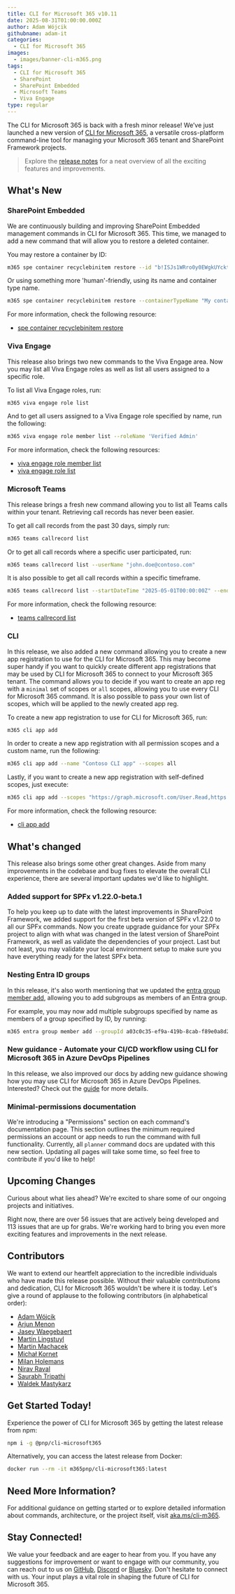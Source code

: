 ```yaml
---
title: CLI for Microsoft 365 v10.11
date: 2025-08-31T01:00:00.000Z
author: Adam Wójcik
githubname: adam-it
categories:
  - CLI for Microsoft 365
images:
  - images/banner-cli-m365.png
tags:
  - CLI for Microsoft 365
  - SharePoint
  - SharePoint Embedded
  - Microsoft Teams
  - Viva Engage
type: regular
---
```


The CLI for Microsoft 365 is back with a fresh minor release! We’ve just launched a new version of [CLI for Microsoft 365](https://aka.ms/cli-m365), a versatile cross-platform command-line tool for managing your Microsoft 365 tenant and SharePoint Framework projects.

> Explore the [release notes](https://aka.ms/cli-m365/notes) for a neat overview of all the exciting features and improvements. 

## What's New

### SharePoint Embedded

We are continuously building and improving SharePoint Embedded management commands in CLI for Microsoft 365. This time, we managed to add a new command that will allow you to restore a deleted container.

You may restore a container by ID:

```sh
m365 spe container recyclebinitem restore --id "b!ISJs1WRro0y0EWgkUYcktDa0mE8zSlFEqFzqRn70Zwp1CEtDEBZgQICPkRbil_5Z"
```

Or using something more 'human'-friendly, using its name and container type name.

```sh
m365 spe container recyclebinitem restore --containerTypeName "My container type name" --name "Invoices"
```

For more information, check the following resource:

- [spe container recyclebinitem restore](https://pnp.github.io/cli-microsoft365/cmd/spe/container/container-recyclebinitem-restore/)

### Viva Engage

This release also brings two new commands to the Viva Engage area. Now you may list all Viva Engage roles as well as list all users assigned to a specific role.

To list all Viva Engage roles, run:

```sh
m365 viva engage role list
```

And to get all users assigned to a Viva Engage role specified by name, run the following:

```sh
m365 viva engage role member list --roleName 'Verified Admin'
```

For more information, check the following resources:

- [viva engage role member list](https://pnp.github.io/cli-microsoft365/cmd/viva/engage/engage-role-list/)
- [viva engage role list](https://pnp.github.io/cli-microsoft365/cmd/viva/engage/engage-role-list/)

### Microsoft Teams

This release brings a fresh new command allowing you to list all Teams calls within your tenant. Retrieving call records has never been easier.

To get all call records from the past 30 days, simply run:

```sh
m365 teams callrecord list
```

Or to get all call records where a specific user participated, run:

```sh
m365 teams callrecord list --userName "john.doe@contoso.com"
```

It is also possible to get all call records within a specific timeframe.

```sh
m365 teams callrecord list --startDateTime "2025-05-01T00:00:00Z" --endDateTime "2025-05-14T00:00:00Z"
```

For more information, check the following resource:

- [teams callrecord list](https://pnp.github.io/cli-microsoft365/cmd/teams/callrecord/callrecord-list/)

### CLI

In this release, we also added a new command allowing you to create a new app registration to use for the CLI for Microsoft 365. This may become super handy if you want to quickly create different app registrations that may be used by CLI for Microsoft 365 to connect to your Microsoft 365 tenant. The command allows you to decide if you want to create an app reg with a `minimal` set of scopes or `all` scopes, allowing you to use every CLI for Microsoft 365 command. It is also possible to pass your own list of scopes, which will be applied to the newly created app reg.

To create a new app registration to use for CLI for Microsoft 365, run:

```sh
m365 cli app add
```

In order to create a new app registration with all permission scopes and a custom name, run the following:

```sh
m365 cli app add --name "Contoso CLI app" --scopes all
```

Lastly, if you want to create a new app registration with self-defined scopes, just execute:

```sh
m365 cli app add --scopes "https://graph.microsoft.com/User.Read,https://graph.microsoft.com/Group.Read.All"
```

For more information, check the following resource:

- [cli app add](https://pnp.github.io/cli-microsoft365/cmd/cli/app/app-add/)

## What's changed

This release also brings some other great changes. Aside from many improvements in the codebase and bug fixes to elevate the overall CLI experience, there are several important updates we'd like to highlight.

### Added support for SPFx v1.22.0-beta.1 

To help you keep up to date with the latest improvements in SharePoint Framework, we added support for the first beta version of SPFx v1.22.0 to all our SPFx commands. Now you create upgrade guidance for your SPFx project to align with what was changed in the latest version of SharePoint Framework, as well as validate the dependencies of your project. Last but not least, you may validate your local environment setup to make sure you have everything ready for the latest SPFx beta.

### Nesting Entra ID groups

In this release, it's also worth mentioning that we updated the [entra group member add](https://pnp.github.io/cli-microsoft365/cmd/entra/group/group-member-add/), allowing you to add subgroups as members of an Entra group.

For example, you may now add multiple subgroups specified by name as members of a group specified by ID, by running:

```sh
m365 entra group member add --groupId a03c0c35-ef9a-419b-8cab-f89e0a8d2d2a --subgroupNames "Developers,Human Resources" --role Member
```

### New guidance - Automate your CI/CD workflow using CLI for Microsoft 365 in Azure DevOps Pipelines

In this release, we also improved our docs by adding new guidance showing how you may use CLI for Microsoft 365 in Azure DevOps Pipelines. Interested? Check out the [guide](https://pnp.github.io/cli-microsoft365/user-guide/azuredevops-pipeline) for more details.

### Minimal-permissions documentation

We're introducing a "Permissions" section on each command's documentation page. This section outlines the minimum required permissions an account or app needs to run the command with full functionality. Currently, all `planner` command docs are updated with this new section. Updating all pages will take some time, so feel free to contribute if you'd like to help!

## Upcoming Changes

Curious about what lies ahead? We're excited to share some of our ongoing projects and initiatives.

Right now, there are over 56 issues that are actively being developed and 113 issues that are up for grabs. We're working hard to bring you even more exciting features and improvements in the next release.

## Contributors

We want to extend our heartfelt appreciation to the incredible individuals who have made this release possible. Without their valuable contributions and dedication, CLI for Microsoft 365 wouldn't be where it is today. Let's give a round of applause to the following contributors (in alphabetical order):

- [Adam Wójcik](https://github.com/Adam-it)
- [Arjun Menon](https://github.com/arjunumenon)
- [Jasey Waegebaert](https://github.com/Jwaegebaert)
- [Martin Lingstuyl](https://github.com/martinlingstuyl)
- [Martin Machacek](https://github.com/MartinM85)
- [Michał Kornet](https://github.com/mkm17)
- [Milan Holemans](https://github.com/milanholemans)
- [Nirav Raval](https://github.com/nirav-raval)
- [Saurabh Tripathi](https://github.com/Saurabh7019)
- [Waldek Mastykarz](https://github.com/waldekmastykarz)

## Get Started Today!

Experience the power of CLI for Microsoft 365 by getting the latest release from npm:

```bash
npm i -g @pnp/cli-microsoft365
```

Alternatively, you can access the latest release from Docker:

```bash
docker run --rm -it m365pnp/cli-microsoft365:latest
```

## Need More Information?

For additional guidance on getting started or to explore detailed information about commands, architecture, or the project itself, visit [aka.ms/cli-m365](https://aka.ms/cli-m365).

## Stay Connected!

We value your feedback and are eager to hear from you. If you have any suggestions for improvement or want to engage with our community, you can reach out to us on [GitHub](https://github.com/pnp/cli-microsoft365/issues), [Discord](https://aka.ms/cli-m365/discord) or [Bluesky](https://bsky.app/profile/climicrosoft365.bsky.social). Don't hesitate to connect with us. Your input plays a vital role in shaping the future of CLI for Microsoft 365.
